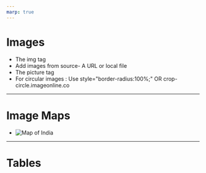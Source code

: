 ```yaml
---
marp: true
---
```


# Images

+ The img tag
+ Add images from source- A URL or local file
+ The picture tag
+ For circular images : Use
     style="border-radius:100%;" OR
     crop-circle.imageonline.co

---

# Image Maps

+ <img src="india.jpg" alt="Map of India" usemap="#indiamap">
  <map name="indiamap">
  <area shape="rect" coords="34,44,270,350" alt="Mumbai" href="Mumbai.htm">
  <area shape="circle" coords="290,172,333,250" alt="Chennai" href="Mumbai.htm">
   </map>

---

# Tables

